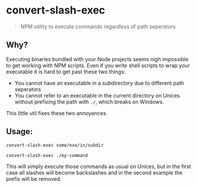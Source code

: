 # convert-slash-exec
> NPM utility to execute commands regardless of path seperators

## Why?
Executing binaries bundled with your Node projects seems nigh impossible
to get working with NPM scripts. 
Even if you write shell scripts to wrap your executable it is hard to get
past these two things:

- You cannot have an executable in a subdirectory due to different path seperators
- You cannot refer to an executable in the current directory on Unices without prefixing the path with `./`, which breaks on Windows.

This little util fixes these two annoyances.

## Usage: 
```
convert-slash-exec some/exe/in/subdir

convert-slash-exec ./my-command 
```

This will simply execute those commands as usual on Unices, but in the first case all slashes will become backslashes
and in the second example the prefix will be removed.

